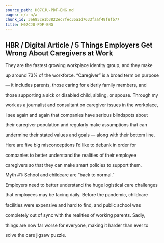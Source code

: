```yaml
---
source_path: H07CJU-PDF-ENG.md
pages: n/a-n/a
chunk_id: 3e685ce1b3822ec7fec35a1d7633faaf49f9fb77
title: H07CJU-PDF-ENG
---
```

## HBR / Digital Article / 5 Things Employers Get Wrong About Caregivers at Work

They are the fastest growing workplace identity group, and they make

up around 73% of the workforce. “Caregiver” is a broad term on purpose

— it includes parents, those caring for elderly family members, and

those supporting a sick or disabled child, sibling, or spouse. Through my

work as a journalist and consultant on caregiver issues in the workplace,

I see again and again that companies have serious blindspots about

their caregiver population and regularly make assumptions that can

undermine their stated values and goals — along with their bottom line.

Here are ﬁve big misconceptions I’d like to debunk in order for

companies to better understand the realities of their employee

caregivers so that they can make smart policies to support them.

Myth #1: School and childcare are “back to normal.”

Employers need to better understand the huge logistical care challenges

that employees may be facing daily. Before the pandemic, childcare

facilities were expensive and hard to ﬁnd, and public school was

completely out of sync with the realities of working parents. Sadly,

things are now far worse for everyone, making it harder than ever to

solve the care jigsaw puzzle.
